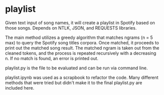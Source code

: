 # playlist
Given text input of song names, it will create a playlist in Spotify based on those songs.
Depends on NTLK, JSON, and REQUESTS libraries.

The main method utilizes a greedy algorithm that matches ngrams (n = 5 max) to query the Spotify song titles corpora.
Once matched, it proceeds to print out the matched song result. The matched ngram is taken out from the cleaned tokens, and the process is repeated recursively with a decreasing n. If no match is found, an error is printed out.

playlist.py is the file to be evaluated and can be run via command line.

playlist.ipynb was used as a scrapbook to refactor the code. Many different methods that were tried but didn't make it to the final playlist.py are included here.
